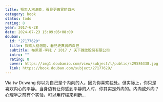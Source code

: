 ```yaml
---
title: 探索人格潛能，看見更真實的自己
category: book
status: todo
rating: 0
year: 2017-6-28
date: 2024-07-23 15:09:05+08:00
douban:
  id: "27177629"
  title: 探索人格潛能，看見更真實的自己
  subtitle: 布萊恩·李托 / 2017 / 天下雜誌股份有限公司
  intro: ""
  rating: 0
  cover: https://img1.doubanio.com/view/subject/l/public/s29586338.jpg
  link: https://book.douban.com/subject/27177629/
---
```


Via tw Dr.wang 你以为自己是个内向的人，因为你喜欢独处。但实际上，你只是喜欢内心的平静。当身边有让你感到平静的人时，你其实是外向的。内向或外向？心理学之前有个实验，可以用柠檬来判断...
